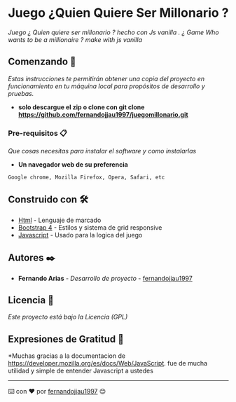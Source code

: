 # Juego ¿Quien Quiere Ser Millonario ?

_Juego ¿ Quien quiere ser millonario ? hecho con Js vanilla . ¿ Game Who wants to be a millionaire ? make with js vanilla_

## Comenzando 🚀

_Estas instrucciones te permitirán obtener una copia del proyecto en funcionamiento en tu máquina local para propósitos de desarrollo y pruebas._
* **solo descargue el zip o clone con git clone https://github.com/fernandojjau1997/juegomillonario.git**


### Pre-requisitos 📋

_Que cosas necesitas para instalar el software y como instalarlas_
* **Un navegador web de su preferencia**

```
Google chrome, Mozilla Firefox, Opera, Safari, etc
```

## Construido con 🛠️

* [Html](https://es.wikipedia.org/wiki/HTML) - Lenguaje de marcado
* [Bootstrap 4](https://getbootstrap.com/) - Estilos y sistema de grid responsive
* [Javascript](https://developer.mozilla.org/es/docs/Web/JavaScript) - Usado para la logica del juego

## Autores ✒️

* **Fernando Arias** - *Desarrollo de proyecto* - [fernandojjau1997](https://github.com/fernandojjau1997)

## Licencia 📄

_Este proyecto está bajo la Licencia (GPL)_

## Expresiones de Gratitud 🎁

*Muchas gracias a la documentacion de https://developer.mozilla.org/es/docs/Web/JavaScript. fue de mucha utilidad y simple de entender Javascript a ustedes

---
⌨️ con ❤️ por [fernandojjau1997](https://github.com/fernandojjau1997) 😊
